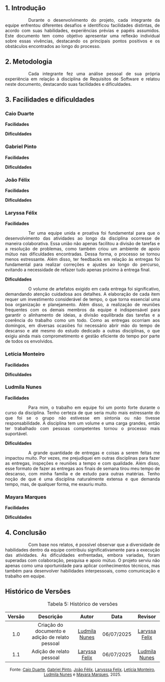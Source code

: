 ## 1. Introdução
<div style="text-align: justify; text-indent: 2cm;"> Durante o desenvolvimento do projeto, cada integrante da equipe enfrentou diferentes desafios e identificou facilidades distintas, de acordo com suas habilidades, experiências prévias e papéis assumidos. Este documento tem como objetivo apresentar uma reflexão individual sobre essas vivências, destacando os principais pontos positivos e os obstáculos encontrados ao longo do processo. </div>

## 2. Metodologia
<div style="text-align: justify; text-indent: 2cm;">Cada integrante fez uma análise pessoal de sua própria experiência em relação à disciplina de Requisitos de Software e relatou neste documento, destacando suas facilidades e dificuldades.
</div>

## 3. Facilidades e dificuldades
### Caio Duarte
**Facilidades**
<div style="text-align: justify; text-indent: 2cm;">

</div>

**Dificuldades**
<div style="text-align: justify; text-indent: 2cm;">

</div>

### Gabriel Pinto
**Facilidades**
<div style="text-align: justify; text-indent: 2cm;">

</div>

**Dificuldades**
<div style="text-align: justify; text-indent: 2cm;">

</div>

### João Félix
**Facilidades**
<div style="text-align: justify; text-indent: 2cm;">

</div>

**Dificuldades**
<div style="text-align: justify; text-indent: 2cm;">

</div>

### Laryssa Félix
**Facilidades**
<div style="text-align: justify; text-indent: 2cm;">
Ter uma equipe unida e proativa foi fundamental para que o desenvolvimento das atividades ao longo da disciplina ocorresse de maneira colaborativa. Essa união não apenas facilitou a divisão de tarefas e a resolução de problemas, como também criou um ambiente de apoio mútuo nas dificuldades encontradas. Dessa forma, o processo se tornou menos estressante. Além disso, ter feedbacks em relação às entregas foi fundamental para realizar correções e ajustes ao longo do percurso, evitando a necessidade de refazer tudo apenas próximo à entrega final.
</div>

**Dificuldades**
<div style="text-align: justify; text-indent: 2cm;">
O volume de artefatos exigido em cada entrega foi significativo, demandando atenção cuidadosa aos detalhes. A elaboração de cada item requer um investimento considerável de tempo, o que torna essencial uma boa organização e planejamento. Além disso, a realização de reuniões frequentes com os demais membros da equipe é indispensável para garantir o alinhamento de ideias, a divisão equilibrada das tarefas e a coerência do trabalho como um todo. Como as entregas ocorriam aos domingos, em diversas ocasiões foi necessário abrir mão do tempo de descanso e até mesmo do estudo dedicado a outras disciplinas, o que exigiu ainda mais comprometimento e gestão eficiente do tempo por parte de todos os envolvidos.
</div>

### Letícia Monteiro
**Facilidades**
<div style="text-align: justify; text-indent: 2cm;">

</div>

**Dificuldades**
<div style="text-align: justify; text-indent: 2cm;">

</div>

### Ludmila Nunes
**Facilidades**
<div style="text-align: justify; text-indent: 2cm;">
Para mim, o trabalho em equipe foi um ponto forte durante o curso da disciplina. Tenho certeza de que seria muito mais estressante do que foi se o grupo não estivesse em sintonia ou não tivesse responsabilidade. A disciplina tem um volume e uma carga grandes, então ter trabalhado com pessoas competentes tornou o processo mais suportável.
</div>

**Dificuldades**
<div style="text-align: justify; text-indent: 2cm;">
A grande quantidade de entregas e coisas a serem feitas me impactou muito. Por vezes, me prejudiquei em outras disciplinas para fazer as entregas, inspeções e reuniões a tempo e com qualidade. Além disso, esse formato de fazer as entregas aos finais de semana tirou meu tempo de descanso, com minha família e de estudo para outras matérias. Tenho noção de que é uma disciplina naturalmente extensa e que demanda tempo, mas, de qualquer forma, me exauriu muito.
</div>

### Mayara Marques
**Facilidades**
<div style="text-align: justify; text-indent: 2cm;">

</div>

**Dificuldades**
<div style="text-align: justify; text-indent: 2cm;">

</div>

## 4. Conclusão
<div style="text-align: justify; text-indent: 2cm;"> Com base nos relatos, é possível observar que a diversidade de habilidades dentro da equipe contribuiu significativamente para a execução das atividades. As dificuldades enfrentadas, embora variadas, foram superadas com colaboração, pesquisa e apoio mútuo. O projeto serviu não apenas como uma oportunidade para aplicar conhecimentos técnicos, mas também para desenvolver habilidades interpessoais, como comunicação e trabalho em equipe. </div>

## Histórico de Versões 
<font size="3"><p style="text-align: center">Tabela 5: Histórico de versões</p></font>

| Versão | Descrição     |Autor                                       |Data    |Revisor|
|:-:     |  :-:          | :-:                                        | :-:        |:-:|
|1.0     | Criação do documento e adição de relato pessoal|[Ludmila Nunes](https://github.com/ludmilaaysha)| 06/07/2025 | [Laryssa Felix](https://github.com/felixlaryssa)  |
|1.1     | Adição de relato pessoal|[Laryssa Felix](https://github.com/felixlaryssa)| 06/07/2025 | [Ludmila Nunes](https://github.com/ludmilaaysha)  |
<font size="2"><p style="text-align: center">Fonte: [Caio Duarte](https://github.com/caioduart3), [Gabriel Pinto](https://github.com/GabrielSPinto), [João Félix](https://github.com/joaofmoreiraa), [Larysssa Felix](https://github.com/felixlaryssa), [Letícia Monteiro](https://github.com/LeticiaMonteiroo), [Ludmila Nunes](https://github.com/ludmilaaysha) e [Mayara Marques](https://github.com/maymarquee), 2025.</p></font>

